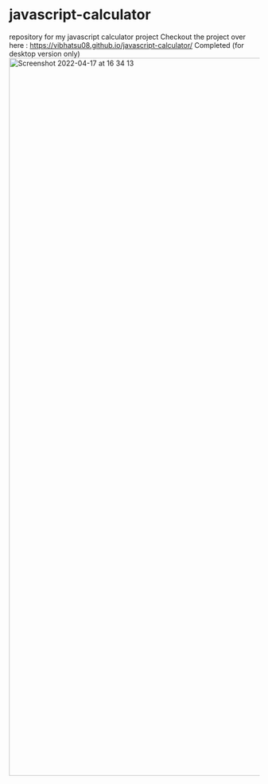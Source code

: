 # javascript-calculator
repository for my javascript calculator project
Checkout the project over here : https://vibhatsu08.github.io/javascript-calculator/
Completed (for desktop version only)
<img width="1440" alt="Screenshot 2022-04-17 at 16 34 13" src="https://user-images.githubusercontent.com/37664832/163711729-c5bf6882-a936-46c6-a8e3-97f2b3e75c02.png">
